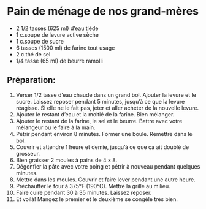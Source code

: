 # Pain de ménage de nos grand-mères

- 2 1/2 tasses (625 ml) d’eau tiède
- 1 c.soupe de levure active sèche 
- 1 c.soupe de sucre 
- 6 tasses (1500 ml) de farine tout usage 
- 2 c.thé de sel 
- 1/4 tasse (65 ml) de beurre ramolli

## Préparation:

1. Verser 1/2 tasse d’eau chaude dans un grand bol. Ajouter la levure et le sucre. Laissez reposer pendant 5 minutes, jusqu’à ce que la levure réagisse. Si elle ne le fait pas, jeter et aller acheter de la nouvelle levure. 
2. Ajouter le restant d’eau et la moitié de la farine. Bien mélanger. 
3. Ajouter le restant de la farine, le sel et le beurre. Battre avec votre mélangeur ou le faire à la main. 
4. Pétrir pendant environ 8 minutes. Former une boule. Remettre dans le bol. 
5. Couvrir et attendre 1 heure et demie, jusqu’à ce que ça ait doublé de grosseur. 
6. Bien graisser 2 moules à pains de 4 x 8. 
7. Dégonfler la pâte avec votre poing et pétrir à nouveau pendant quelques minutes. 
8. Mettre dans les moules. Couvrir et faire lever pendant une autre heure. 
9. Préchauffer le four à 375°F (190°C). Mettre la grille au milieu. 
10. Faire cuire pendant 30 à 35 minutes. Laissez reposer. 
11. Et voilà! Mangez le premier et le deuxième se congèle très bien.
